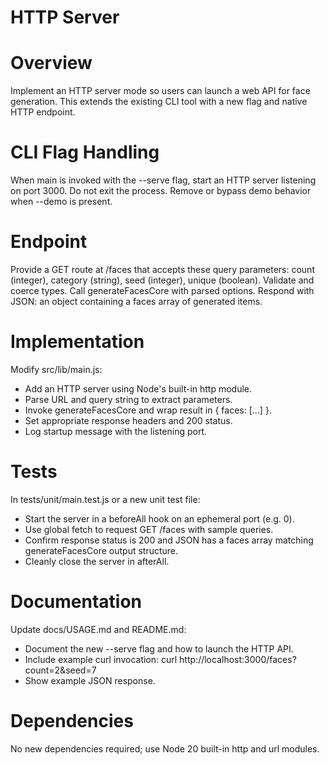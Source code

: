 # HTTP Server

# Overview
Implement an HTTP server mode so users can launch a web API for face generation.  This extends the existing CLI tool with a new flag and native HTTP endpoint.

# CLI Flag Handling
When main is invoked with the --serve flag, start an HTTP server listening on port 3000.  Do not exit the process.  Remove or bypass demo behavior when --demo is present.

# Endpoint
Provide a GET route at /faces that accepts these query parameters:  count (integer), category (string), seed (integer), unique (boolean).  Validate and coerce types.  Call generateFacesCore with parsed options.  Respond with JSON:  an object containing a faces array of generated items.

# Implementation
Modify src/lib/main.js:
- Add an HTTP server using Node's built-in http module.
- Parse URL and query string to extract parameters.
- Invoke generateFacesCore and wrap result in { faces: [...] }.
- Set appropriate response headers and 200 status.
- Log startup message with the listening port.

# Tests
In tests/unit/main.test.js or a new unit test file:
- Start the server in a beforeAll hook on an ephemeral port (e.g. 0).
- Use global fetch to request GET /faces with sample queries.
- Confirm response status is 200 and JSON has a faces array matching generateFacesCore output structure.
- Cleanly close the server in afterAll.

# Documentation
Update docs/USAGE.md and README.md:
- Document the new --serve flag and how to launch the HTTP API.
- Include example curl invocation:  curl http://localhost:3000/faces?count=2&seed=7
- Show example JSON response.

# Dependencies
No new dependencies required; use Node 20 built-in http and url modules.
